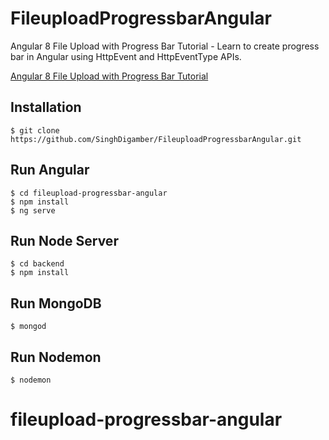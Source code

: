 # FileuploadProgressbarAngular

Angular 8 File Upload with Progress Bar Tutorial - Learn to create progress bar in Angular using HttpEvent and HttpEventType APIs.

[Angular 8 File Upload with Progress Bar Tutorial](https://www.positronx.io/angular-file-upload-with-progress-bar-tutorial/)


## Installation

```
$ git clone https://github.com/SinghDigamber/FileuploadProgressbarAngular.git
```

## Run Angular
```
$ cd fileupload-progressbar-angular
$ npm install
$ ng serve
```

## Run Node Server

```
$ cd backend
$ npm install
```

## Run MongoDB
```
$ mongod
```

## Run Nodemon
```
$ nodemon
```
# fileupload-progressbar-angular
